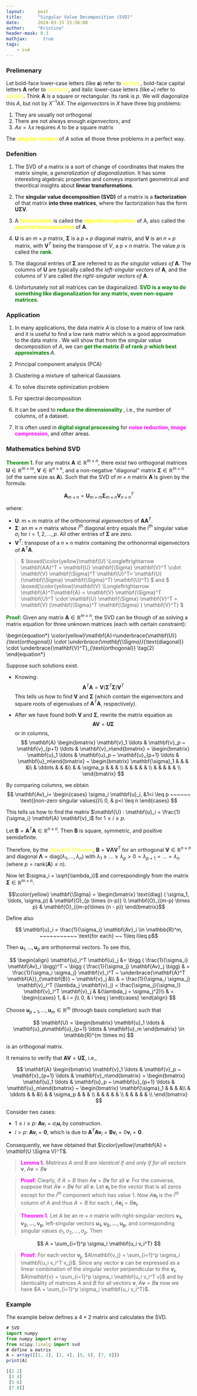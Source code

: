```yaml
---
layout:     post
title:      "Singular Value Decomposition (SVD)"
date:       2024-03-15 15:58:00
author:     "Kristina"
header-mask: 0.3
mathjax:      true
tags:
    - svd
---
```


### Prelimenary


Let bold-face lower-case letters (like $\mathbf{a}$) refer to <font color='yellow'>vectors</font>, bold-face capital letters $\mathbf{A}$ refer to <font color='yellow'>matrices</font>, and italic lower-case letters (like $\mathcal{a}$) refer to <font color='yellow'>scalars</font>. Think $\mathbf{A}$ is a  square or rectangular. Its rank is $p$. We will diagonalize this $A$, but not by $X^{-1} AX$. The *eigenvectors* in $X$ have three big problems:
1. They are usually not orthogonal
2. There are not always enough *eigenvectors*, and
3. $Ax = \lambda x$ requires $A$ to be a square matrix

The **<font color='yellow'>singular vectors</font>** of $A$ solve all those three problems in a perfect way.  

### Defenition

1. The SVD of a matrix is a sort of change of coordinates that makes the matrix simple, a *generalization of diagonalization*. It has some interesting algebraic properties and conveys important geometrical and theoritical insights about **linear transformations**.

2. The **singular value decomposition (SVD)** of a matrix is a **factorization** of that matrix **into three matrices**, where the factorization has the form $\mathbf{U\Sigma V}$. 

3. A **<font color='yellow'>factorization</font>** is called the **<font color='yellow'>eigendecomposition</font>** of A, also called
the **<font color='yellow'>spectral decomposition</font>** of $\mathbf{A}$.

4. $\mathbf{U}$ is an $m \times p$ matrix, $\mathbf{\Sigma}$ is a $p\times p$ diagonal matrix, and $\mathbf{V}$ is an $n \times p$ matrix, with $\mathbf{V}^T$ being the transpose of $V$, a $p \times n$ matrix. The value $p$ is called the **<font color='green'>rank</font>**. 

5. The diagonal entries of $\mathbf{\Sigma}$ are referred to as _the singular values of_ $\mathbf{A}$. The columns of $\mathbf{U}$ are typically called *the left-singular vectors* of $\mathbf{A}$, and the columns of $V$ are called *the right-singular vectors of* $\mathbf{A}$. 

6. Unfortunately not all matrices can be diagonalized. **<font color='green'>SVD is a way to do something like diagonalization for any matrix, even non-square matrices</font>**.

### Application

1. In many applications, the data matrix $A$ is close to a matrix of low rank and it is useful to find a low rank matrix which is a good approximation to the data matrix . We will show that from the singular value decomposition of $A$, we can **<font color='green'>get the matrix</font>** $B$ **<font color='green'>of rank</font>** $p$ **<font color='green'>which best approximates </font>**$A$.

2. Principal component analysis (PCA)

3. Clustering a mixture of spherical Gaussians

4. To solve discrete optimization problem

5. For spectral decomposition

6. It can be used to **<font color='green'>reduce the dimensionality </font>**, i.e., the number of columns, of a dataset. 

7. It is often used in **<font color='green'>digital signal processing</font>** for **<font color='magenta'>noise reduction</font>**, **<font color='magenta'>image compression</font>**, and other areas.


### Mathematics behind SVD

**<font color='green'>Theorem 1.</font>** For any matrix $\mathbf{A} \in \mathbb{R}^{m \times n}$, there exist two orthogonal matrices $\mathbf{U} \in \mathbb{R}^{m \times m}$, $\mathbf{V} \in \mathbb {R}^{n \times n}$, and a non-negative "diagonal" matrix $\mathbf{\Sigma} \in \mathbb{R}^{m \times n}$ (of the same size as $\mathbf{A}$). Such that the SVD of $m \times n$ matrix $\mathbf{A}$ is given by the formula:

$$
\mathbf{A}_{m\times n} = \mathbf{U}_{m \times m} \mathbf{\Sigma}_{m \times n} \mathbf{V}_{n \times n}^T
$$


where:
- $\mathbf{U}$: $m \times m$ matrix of the orthonormal _eigenvectors_ of $\mathbf{AA}^T$.
- $\mathbf{\Sigma}$: an $m \times n$ matrix whose $i^{th}$ diagonal entry equals the $i^{th}$ singular value $\sigma_i$ for $i=1, 2, \ldots, p$. All other entries of $\mathbf{\Sigma}$ are zero.
- $\mathbf{V}^T$: transpose of a $n \times n$ matrix containing the orthonormal eigenvectors of $\mathbf{A}^T \mathbf{A}$.


> $ \boxed{\color{yellow}\mathbf{U} \Longleftrightarrow  \mathbf{AA}^T = \mathbf{U} \mathbf{\Sigma} \mathbf{V}^T \cdot \mathbf{V} \mathbf{\Sigma}^T \mathbf{U}^T= \mathbf{U} (\mathbf{\Sigma} \mathbf{\Sigma}^T) \mathbf{U}^T} $ and 
> $ \boxed{\color{yellow}\mathbf{V} \Longleftrightarrow  \mathbf{A}^T\mathbf{A} =  \mathbf{V} \mathbf{\Sigma}^T \mathbf{U}^T \cdot \mathbf{U} \mathbf{\Sigma} \mathbf{V}^T = \mathbf{V} (\mathbf{\Sigma}^T \mathbf{\Sigma} ) \mathbf{V}^T} $


**<font color='green'>Proof:</font>** Given any matrix $\mathbf{A} \in \mathbb{R}^{m \times n}$, the SVD can be though of as solving a matrix equation for three unknown matrices (each with certain constraint):

\begin{equation*}
\color{yellow}\mathbf{A}=\underbrace{\mathbf{U}}_{\text{orthogonal}} \cdot \underbrace{\mathbf{\Sigma}}_{\text{diagonal}} \cdot \underbrace{\mathbf{V}^T}_{\text{orthogonal}}
\tag{2}
\end{equation*}

Suppose such solutions exist.

- Knowing: 
$$\mathbf{A}^T\mathbf{A}=\mathbf{V} (\mathbf{\Sigma}^T \mathbf{\Sigma} ) \mathbf{V}^T$$
This tells us how to find $\mathbf{V}$ and $\mathbf{\Sigma}$ (which contain the eigenvectors and square roots of eigenvalues of $\mathbf{A}^T\mathbf{A}$, respectively).

- After we have found both $\mathbf{V}$ and $\mathbf{\Sigma}$, rewrite the matrix equation as 
$$
\mathbf{AV} = \mathbf{U\Sigma}
$$
or in columns,
$$
\mathbf{A} \begin{bmatrix} \mathbf{v}_1 \ldots & \mathbf{v}_p ~ \mathbf{v}_{p+1} \ldots & \mathbf{v}_n\end{bmatrix} = \begin{bmatrix} \mathbf{u}_1 \ldots & \mathbf{u}_p ~ \mathbf{u}_{p+1} \ldots & \mathbf{u}_m\end{bmatrix} ~ \begin{bmatrix} \mathbf{\sigma}_1  &  & & &\\  & \ddots & & &\\ & & \sigma_p & & & \\ & & & & & \\ & & & & & \\  \end{bmatrix}
$$

By comparing columns, we obtain
$$
\mathbf{Av}_i=
\begin{cases}
\sigma_i \mathbf{u}_i,      &1<i \leq p ~~~~~~ \text{(non-zero singular values)}\\ 
0,      & p<i \leq n
\end{cases} 
$$


This tells us how to find the matrix $\mathbf{U} : \mathbf{u}_i = \frac{1}{\sigma_i} \mathbf{A} \mathbf{v}_i$ for $1\leq i \leq p$.

Let $\mathbf{B} = \mathbf{A}^T \mathbf{A} \in \mathbb{R}^{n \times n}$. Then $\mathbf{B}$ is square, symmetric, and positive semidefinite. 

Therefore, by the <font color='yellow'>_Spectral Theorem_</font>, $\mathbf{B} = \mathbf{V} \mathbf{\Lambda} \mathbf{V}^T$ for an orthogonal $\mathbf{V} \in \mathbb{R}^{n \times n}$ and diagonal $\mathbf{\Lambda} = \text{diag} (\lambda_1, \ldots, \lambda_n)$  with $\lambda_1 \geq \ldots \geq \lambda_p > 0 = \lambda_{p+1}=\ldots = \lambda_n$ (where $p = \text{rank} (\mathbf{A})\leq n)$.

Now let $\sigma_i = \sqrt{\lambda_i}$ and correspondingly from the matrix $\mathbf{\Sigma} \in \mathbb{R}^{m \times n}$:

$$\color{yellow} \mathbf{\Sigma} = \begin{bmatrix} \text{diag} ( \sigma_1, \ldots, \sigma_p) & \mathbf{O}_{p \times (n-p)} \\ \mathbf{O}_{(m-p) \times p} & \mathbf{O}_{(m-p)\times (n - p)} \end{bmatrix}$$

Define also

$$ \mathbf{u}_i = \frac{1}{\sigma_i} \mathbf{Av}_i \in \mathbb{R}^m, ~~~~~~~~~~~ \text{for each} ~~ 1\leq i\leq p$$


Then $\mathbf{u}_1, \ldots, \mathbf{u}_p$ are orthonormal vectors. To see this,

$$
\begin{align}
\mathbf{u}_i^T \mathbf{u}_j &= \bigg ( \frac{1}{\sigma_i} \mathbf{Av}_i \bigg)^T ~ \bigg ( \frac{1}{\sigma_j} \mathbf{Av}_j \bigg) & = \frac{1}{\sigma_i \sigma_j} \mathbf{v}_i^T ~ \underbrace{\mathbf{A}^T \mathbf{A}}_{\mathbf{B}} ~ \mathbf{v}_j &\\
 & = \frac{1}{\sigma_i \sigma_j} \mathbf{v}_i^T (\lambda_j \mathbf{v}_j) = \frac{\sigma_j}{\sigma_I} \mathbf{v}_i^T \mathbf{v}_j & &(\lambda_j = \sigma_j^2)\\
 & = \begin{cases}
1,      & i = j\\
0,      & i \neq j
\end{cases}
\end{align}
$$

Choose $\mathbf{u}_{p+1}, \ldots, \mathbf{u}_m \in \mathbb{R}^{m}$ (through basis completion) such that

$$
\mathbf{U} = \begin{bmatrix} \mathbf{u}_1 \ldots & \mathbf{u}_p\mathbf{u}_{p+1} \ldots & \mathbf{u}_m  \end{bmatrix} \in \mathbb{R}^{m \times m}
$$

is an orthogonal matrix.

It remains to verify that $\mathbf{AV} = \mathbf{U \Sigma}$, i.e., 

$$  
\mathbf{A} \begin{bmatrix} \mathbf{v}_1 \ldots & \mathbf{v}_p ~ \mathbf{v}_{p+1} \ldots & \mathbf{v}_n\end{bmatrix} = \begin{bmatrix} \mathbf{u}_1 \ldots & \mathbf{u}_p ~ \mathbf{u}_{p+1} \ldots & \mathbf{u}_m\end{bmatrix} ~ \begin{bmatrix} \mathbf{\sigma}_1  &  & & &\\  & \ddots & & &\\ & & \sigma_p & & & \\ & & & & & \\ & & & & & \\  \end{bmatrix} 
$$

Consider two cases:
- $1\leq i \leq p$: $\mathbf{Av}_i = \sigma_i \mathbf{u}_i$ by construction.
- $i > p$: $\mathbf{Av}_i = \mathbf{0}$, which is due to $\mathbf{A}^T \mathbf{Av}_i = \mathbf{Bv}_i = 0 \mathbf{v}_i = \mathbf{0}$.


Consequently, we have obtained that $\color{yellow}\mathbf{A} = \mathbf{U \Sigma V}^T$.


> **<font color='magenta'>Lemma 1.</font>** _Matrices_ $A$ _and_ $B$ _are identical if and only if for all vectors_ $\mathbf{v}$, $A\mathbf{v}= B \mathbf{v}$ 

> **<font color='magenta'>Proof:</font>** Clearly, if $A=B$ then $A\mathbf{v} = B \mathbf{v}$ for all $\mathbf{v}$. For the converse, suppose that $A\mathbf{v} = B \mathbf{v}$ for all $\mathbf{v}$. Let $\mathbf{e_i}$ be the vector that is all zeros except for the $i^{th}$ component which has value 1. Now $A \mathbf{e_i}$ is the $i^{th}$ column of $A$ and thus $A=B$ for each $i$, $A\mathbf{e_i}= B\mathbf{e_i}$.

>**<font color='magenta'>Theorem 1.</font>** Let $A$ be an $m \times n$ matrix with right-singular vectors $\mathbf{v_1, v_2, \ldots, v_p}$, left-singular vectors $\mathbf{u_1, u_2, \ldots, u_p}$, and corresponding singular values $\sigma_1, \sigma_2, \ldots, \sigma_p$. Then

$$
A = \sum_{i=1}^p \sigma_i \mathbf{u_i v_i^T}
$$

>**<font color='magenta'>Proof:</font>** For each vector $\mathbf{v_j}$, $A\mathbf{v_j} = \sum_{i=1}^p \sigma_i \mathbf{u_i v_i^T v_j}$. Since any vector $\mathbf{v}$ can be expressed as a linear combination of the singular vector perpendicular to the $\mathbf{v_i}$, $A\mathbf{v} = \sum_{i=1}^p \sigma_i \mathbf{u_i v_i^T v}$ and by identicality of matrices $A$ and $B$ for all vectors $\mathbf{v}$, $A\mathbf{v} = B \mathbf{v}$ now we have $A = \sum_{i=1}^p \sigma_i \mathbf{u_i v_i^T}$.



### Example

The example below defines a $4 \times 2$ matrix and calculates the SVD.

```ts
# SVD
import numpy
from numpy import array
from scipy.linalg import svd
# define a matrix
A = array([[1, 2], [3, 4], [5, 6], [7, 8]])
print(A)
```

```ts
[[1 2]
 [3 4]
 [5 6]
 [7 8]]
```

